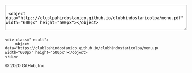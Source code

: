 <style type="text/css">
#pdfContainer  textarea {
    padding-top : 20px;
    margin-bottom : 10px;
    width : 600px;
}
</style>

<div id="pdfContainer">
    <div class="codeContainer"> 
        <textarea rows="4" cols="82">
 <object data="https://clublpahindostanico.github.io/clubhindostanicolpa/menu.pdf" width="600px" height="500px"></object>
        </textarea>
    </div>
    
    <div class="result">
        <object data="https://clublpahindostanico.github.io/clubhindostanicolpa/menu.pdf" width="600px" height="500px"></object>
    </div>
</div>
© 2020 GitHub, Inc.
